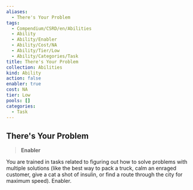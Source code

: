```yaml
---
aliases:
  - There's Your Problem
tags:
  - Compendium/CSRD/en/Abilities
  - Ability
  - Ability/Enabler
  - Ability/Cost/NA
  - Ability/Tier/Low
  - Ability/Categories/Task
title: There's Your Problem
collection: Abilities
kind: Ability
action: false
enabler: true
cost: NA
tier: Low
pools: []
categories:
  - Task
---
```

## There's Your Problem    
>**Enabler**  
    
You are trained in tasks related to figuring out how to solve problems with multiple solutions (like the best way to pack a truck, calm an enraged customer, give a cat a shot of insulin, or find a route through the city for maximum speed). Enabler.